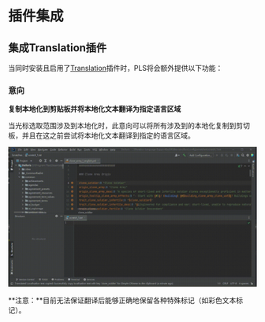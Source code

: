 # 插件集成

## 集成**Translation**插件

当同时安装且启用了[Translation](https://github.com/YiiGuxing/TranslationPlugin)插件时，PLS将会额外提供以下功能：

### 意向

**复制本地化到剪贴板并将本地化文本翻译为指定语言区域**

当光标选取范围涉及到本地化时，此意向可以将所有涉及到的本地化复制到剪切板，并且在这之前尝试将本地化文本翻译到指定的语言区域。

![](../assets/images/plugin-integration/intention_copy_loc_for_locale.gif)

**注意：**目前无法保证翻译后能够正确地保留各种特殊标记（如彩色文本标记）。
